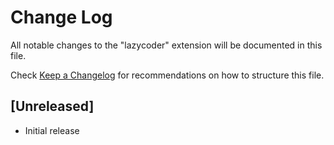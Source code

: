 # Change Log
All notable changes to the "lazycoder" extension will be documented in this file.

Check [Keep a Changelog](http://keepachangelog.com/) for recommendations on how to structure this file.

## [Unreleased]
- Initial release